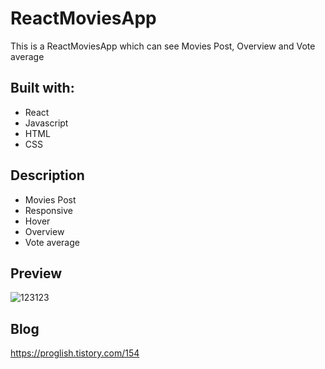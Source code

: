 # ReactMoviesApp

This is a ReactMoviesApp which can see Movies Post, Overview and Vote average 

## Built with: 
 
- React
- Javascript   
- HTML
- CSS     

## Description 

- Movies Post  
- Responsive
- Hover  
- Overview
- Vote average

## Preview 
![123123](https://user-images.githubusercontent.com/65179725/121684594-da1e0500-caf9-11eb-901c-33f4cd962350.PNG)

## Blog
https://proglish.tistory.com/154

